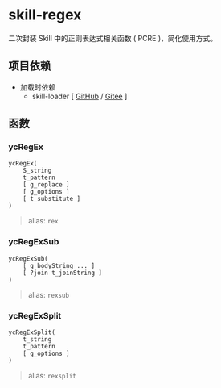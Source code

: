 # skill-regex

二次封装 Skill 中的正则表达式相关函数 ( PCRE )，简化使用方式。

## 项目依赖

+ 加载时依赖
  + skill-loader [ [GitHub](https://github.com/yeungchie/skill-loader "https://github.com/yeungchie/skill-loader") / [Gitee](https://gitee.com/yeungchie/skill-loader "https://gitee.com/yeungchie/skill-loader") ]

## 函数

### ycRegEx

```text
ycRegEx(
    S_string
    t_pattern
    [ g_replace ]
    [ g_options ]
    [ t_substitute ]
)
```

> alias: `rex`

### ycRegExSub

```text
ycRegExSub(
    [ g_bodyString ... ]
    [ ?join t_joinString ]
)
```

> alias: `rexsub`

### ycRegExSplit

```text
ycRegExSplit(
    t_string
    t_pattern
    [ g_options ]
)
```

> alias: `rexsplit`
